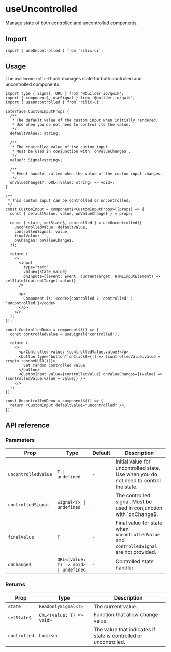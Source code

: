 # useUncontrolled

Manage state of both controlled and uncontrolled components.

## Import

```tsx
import { useUncontrolled } from 'rilix-ui';
```

## Usage

The `useUncontrolled` hook manages state for both controlled and uncontrolled components.

```tsx
import type { Signal, QRL } from '@builder.io/qwik';
import { component$, useSignal } from '@builder.io/qwik';
import { useUncontrolled } from 'rilix-ui';

interface CustomInputProps {
  /**
   * The default value of the custom input when initially rendered.
   * Use when you do not need to control its the value.
   */
  defaultValue?: string;

  /**
   * The controlled value of the custom input.
   * Must be used in conjunction with `onValueChange$`.
   */
  value?: Signal<string>;

  /**
   * Event handler called when the value of the custom input changes.
   */
  onValueChange$?: QRL<(value: string) => void>;
}

/**
 * This custom input can be controlled or uncontrolled.
 */
const CustomInput = component$<CustomInputProps>((props) => {
  const { defaultValue, value, onValueChange$ } = props;

  const { state, setState$, controlled } = useUncontrolled({
    uncontrolledValue: defaultValue,
    controlledSignal: value,
    finalValue: '',
    onChange$: onValueChange$,
  });

  return (
    <>
      <input
        type="text"
        value={state.value}
        onInput$={(event: Event, currentTarget: HTMLInputElement) => setState$(currentTarget.value)}
      />

      <p>
        Component is: <code>{controlled ? 'controlled' : 'uncontrolled'}</code>
      </p>
    </>
  );
});

const ControlledDemo = component$(() => {
  const controlledValue = useSignal('controlled');

  return (
    <>
      <p>Controlled value: {controlledValue.value}</p>
      <button type="button" onClick$={() => (controlledValue.value = crypto.randomUUID())}>
        Set random controlled value
      </button>
      <CustomInput value={controlledValue} onValueChange$={(value) => (controlledValue.value = value)} />
    </>
  );
});

const UncontrolledDemo = component$(() => {
  return <CustomInput defaultValue="uncontrolled" />;
});
```

## API reference

### Parameters

| Prop                | Type                                   | Default | Description                                                                             |
| ------------------- | -------------------------------------- | ------- | --------------------------------------------------------------------------------------- |
| `uncontrolledValue` | `T \| undefined`                       | `-`     | Initial value for uncontrolled state. Use when you do not need to control the state.    |
| `controlledSignal`  | `Signal<T> \| undefined`               | `-`     | The controlled signal. Must be used in conjunction with `onChange$.                     |
| `finalValue`        | `T`                                    | `-`     | Final value for state when `uncontrolledValue` and `controlledSignal` are not provided. |
| `onChange$`         | `QRL<(value: T) => void> \| undefined` | `-`     | Controlled state handler.                                                               |

### Returns

| Prop         | Type                      | Description                                                      |
| ------------ | ------------------------- | ---------------------------------------------------------------- |
| `state`      | `ReadonlySignal<T>`       | The current value.                                               |
| `setState$`  | `QRL<(value: T) => void>` | Function that allow change value.                                |
| `controlled` | `boolean`                 | The value that indicates if state is controlled or uncontrolled. |
